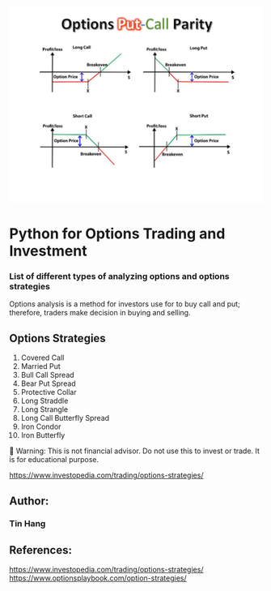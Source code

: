 <img src="Options_Titles.PNG">

# Python for Options Trading and Investment

### List of different types of analyzing options and options strategies  

Options analysis is a method for investors use for to buy call and put; therefore, traders make decision in buying and selling. 

## Options Strategies  
1. Covered Call  
2. Married Put  
3. Bull Call Spread  
4. Bear Put Spread  
5. Protective Collar  
6. Long Straddle  
7. Long Strangle  
8. Long Call Butterfly Spread  
9. Iron Condor  
10. Iron Butterfly  

:red_circle: Warning: This is not financial advisor.  Do not use this to invest or trade. It is for educational purpose.  

https://www.investopedia.com/trading/options-strategies/

## Author:    
### Tin Hang  

## References:  
https://www.investopedia.com/trading/options-strategies/  
https://www.optionsplaybook.com/option-strategies/  


